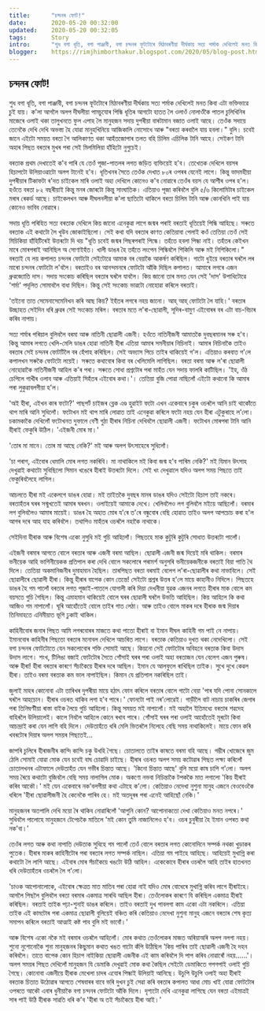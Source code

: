 ```yaml
---
title:		"চন্দনৰ ফোট!"
date:		2020-05-20 00:32:00
updated:	2020-05-20 00:32:05
tags: 	    Story
intro:      "শুধ বগা ধূতি, বগা পাঞ্জাবী, বগা চন্দনৰ ফূটটোৰে মিঠাবৰণীয়া দীৰ্ঘকায় সত্য শৰ্মাক দেখিলেই মনত কিবা এটা ভক্তিভাৱে চুই যায়।"
blogger:	https://rimjhimborthakur.blogspot.com/2020/05/blog-post.html
---
```


## চন্দনৰ ফোট!

শুধ বগা ধূতি, বগা পাঞ্জাবী, বগা চন্দনৰ ফূটটোৰে মিঠাবৰণীয়া দীৰ্ঘকায় সত্য শৰ্মাক দেখিলেই মনত কিবা এটা ভক্তিভাৱে চুই যায়। ক'লা আগলৈ অলপ দীঘলীয়া পামচুযোৰ পিন্ধি ধূতিৰ আগটো হাতত লৈ ওলাওঁ নোলাওঁকৈ পাতল চুলিখিনিৰ মাজেৰে ওলাই থকা তালুখনতে ফুল এপাহ লৈ মানুহজন সদায় দুপৰীয়া বাৰটামান বজাত ওলাই আহে। তেওঁক সদায়ে তেনেকৈ দেখি দেখি অভস্ত্য হৈ যোৱা মানুহখিনিয়ে আজিকালি নোসোধে আৰু "বৰতা কৰবালৈ যায় হবলা।" বুলি। চবেই জানে এইটো সময়ত বৰতা গৈ আলিকাণত থকা আহঁতজোপাৰ তলত বহি চিলিম এচিলিক টানি আহে। সেইকণ টানি অহাৰ পিছত বৰতাৰ মুখৰ পৰা সেই মিলমিলিয়া হাঁহিটো নুগুচেই।

বৰতাক প্ৰথম দেখাতেই ক'ব পাৰি যে তেওঁ পূজা-পাতলৰ লগত জড়িত ব্যক্তিয়েই হ'ব। তেখেতক দেখিলে বয়সৰ হিচাপটো উলিয়াওৱাটো অলপ টানেই হ'ব। ধূতিখনৰ সৈতে তেওঁক দেখাত ৮০ৰ ওপৰৰ যেনেই লাগে। কিন্তু ভাদমহীয়া দুপৰীয়াৰ টিকাফটা ৰ'দত চাইকেল মাৰি ওলাই অহা দেখিলে কোনেও ক'ব নোৱাৰে তেওঁৰ বয়স যে আশীৰ ওপৰ হ'ল। হওঁতে বৰতা ৮২ বছৰীয়াই কিন্তু মনৰ জোৰটো কিন্তু সাংঘাতিক। এতিয়াও পূজা কৰিবলৈ বুলি ৫/৬ কিলোমিটাৰ চাইকেল মৰাৰ ৰেকৰ্ড আছে। চাইকেলখন আৰু দীঘলনলীয়া ক'লা ছাতিটো থাকিলে বৰতা চিলিম টানি আৰু কোনখিনি পাই যায় কোনেও ভাবিব নোৱাৰে।

সদায় ধূতি পৰিহিত সত্য বৰতাক দেখিলে কিয় জানো এনেকুৱা লাগে জন্মৰ পৰাই বৰতাই ধূতিয়েই পিন্ধি আহিছে। সৰুতে বৰতাক এই কথাটো লৈ খুউব জোকাইছিলো। সেই কথা যদি বৰতাৰ কাণত কেতিয়াবা পেলাই কওঁ তেতিয়া তেওঁ সেই মিচিকিয়া হাঁহিটিৰেই উত্তৰটো দি থয় "ধূতি চবেই জন্মৰ পিছৰপৰাই পিন্ধে। তহঁতে হবলা পিন্ধা নাই। তহঁতৰ কেইখন মাৰে মোৰপৰাই আনিছিল অ সোণাইহঁত। খালী ডাঙৰ হৈ তহঁতে লংপেন পিন্ধিবলৈ শিকিলি আৰু মই নিশিকিলো।" বৰতাই যে লয় কপালত চন্দনৰ ফোটটো সেইটোৱে আমাক বৰ বেয়াকৈ আকৰ্ষণ কৰিছিল। গাটো ধুইয়ে বৰতাৰ ঘৰলৈ লৰ মাৰো চন্দনৰ ফোটটো ল'বলৈ। বৰতাইও বৰ আনন্দমনৰে ফোটটো আঁকি দিছিল কপালত। আমাৰে লগৰে এজন ধ্ৰুৱজ্যোতি দাস। সদায় সংকোচ কৰিছিল বৰতাৰ ঘৰলৈ যাবলৈ। কিয় জানো তাৰ মনত যেন সেই 'দাস' উপাধিটোৱে 'শৰ্মা' পদূলিত সোমাবলৈ বাধা দিছিল। কিন্তু সেই সংকোচ ভাৱটো নোহোৱা কৰিলে বৰতাই। 

'তইনো তাত সেমেনাসেমেনিখন কৰি আছ কিয়? ইহঁতৰ লগৰে নহয় জানো। আহ্ আহ্ ফোটটো লৈ যাহি।' বৰতাৰ উচ্ছাহত সেইদিন ধৰি ধ্ৰুৱৰ সেই সংকোচ মৰিল। বৰতাৰ মতে ল'ৰা-ছোৱালী, সূদিৰ-বামুণ এইবোৰৰ বৰ এটা বাচ-বিচাৰ কৰিব নাপায়।

সত্য শৰ্মাৰ পৰিয়াল বুলিবলৈ বৰমা আৰু নাতিনী ছোৱালী এজনী। হওঁতে নাতিনীজনী আমাতকৈ দুবছৰমানৰ সৰু হ'ব। কিন্তু আমাৰ লগতে খেলি-মেলি ডাঙৰ হোৱা নাতিনী হীৰা এতিয়া আমাৰ সমনীয়াৰ নিচিনাই। আমাৰ নিচিনাকৈ তাইও বৰতাৰ সেই চন্দনৰ ফোটটিলৈ বৰ হেঁপাহ কৰিছিল। সেই অভ্যাস পিচে তাইৰ থাকিয়েই গ'ল। এতিয়াও কৰবাত গ'লে কপালখন সৰুকৈ ফোটটো লয়েই। সৰুতে কথাবোৰ কিবা বৰ খেলিমেলি লাগিছিল। বৰতা বৰমা আৰু ল'ৰা ছোৱালী নোহোৱাকৈ নাতিনীজনী আহিল ক'ৰ পৰা। সৰুতে সোধা প্ৰশ্নটোৰ পৰা মাহঁত যেন সদায় ফালৰি কাটিছিল। 'ইহ, ওঁঠ চেপিলে গাখীৰ ওলাব আৰু এতিয়াই সিহঁতৰ এইবোৰ কথা।'। তেতিয়া বুজি পোৱা নাছিলোঁ এইটো কথানো কি আমাৰ পৰা লুকুৱাবলগীয়া হ'ল।

'অই হীৰা, এইখন কাৰ ফটো?' পাছপৰ্ট চাইজৰ ব্লেক এণ্ড হুৱাইট ফটো এখন একেবাৰে চকুৰ ওচৰলৈ আনি চাই থাকোঁতে থাপ মাৰি আনি সুধিলোঁ। ফটোখন মই থাপ মাৰি লোৱাত তাই এনেকুৱা কৰিলে ফটো নহয় যেন হীৰা এটুকুৰাহে ল'লো। চকামকাকৈ দেখিলোঁ ফটোখনত দুফালে বেণী গুঠা হীৰাৰ নিচিনা দেখিবলৈ ছোৱালী এজনী। ফটোখন মোৰপৰা টানি আনি হীৰাই ফেকুৰি উঠিল। 'এইজনী মোৰ মা।'

'তোৰ মা মানে। তোৰ মা আছে নেকি?' মই আৰু অলপ উৎসাহেৰে সুধিলোঁ।

'চা পৰাগ, এইবোৰ ধেমালি মোৰ লগত নকৰিবি। মা নাথাকিলে মই কিবা জন্ম হ'ব পাৰিম নেকি?' মই যিমান উৎসাহ দেখুৱাই কথাটো সুধিছিলো সিমান খঙেৰে হীৰাই উত্তৰটো দিলে। সেই খং দেখুৱালে যদিও অলপ সময় পিছতে তাই ফেকুৰিবলৈহে লাগিল।

আচলতে হীৰা মই একেলগে ডাঙৰ হোৱা। মই তাইতকৈ দুবছৰ মানৰ ডাঙৰ যদিও সেইটো হিচাপ তাই নকৰে। বৰতাহঁতৰ ঘৰৰ সন্মুখতেই আমাৰ ঘৰখন। ওলাইয়েই আমাকে দেখে। খেলিবলৈও লগ বুলিবলৈ মইয়ে আছিলোঁ। বৰমাৰ লগ বুলিবলৈও আমাৰ মায়েই। ডাঙৰ হৈ অহাত মোৰ য'ৰে ত'ৰে বন্ধুবোৰ বেছি হোৱাত তাইও অলপ আপচোচ কৰা হ'ল আগৰ দৰে আহ যাহ কৰিবলৈ। তথাপিও মাহঁতৰ ওচৰলৈ নহাকৈ নাথাকে।  

সেইদিনা হীৰাক আৰু বিশেষ একো নুসুধি মই গুচি আহিলোঁ। পিছতহে মাক কুটুৰি কুটুৰি সোধাত উত্তৰটো পালোঁ।

এইজনী বৰমাৰ আগতে বোলে বৰতাৰ আৰু এজনী বৰমা আছিল। ছোৱালী এজনী জন্ম দিয়েই মৰি থাকিল। বৰমাৰ ভনীয়েক আহি ভাগিনীয়েকক প্ৰতিপাল কৰা দেখি বোলে সকলোৰে পৰামৰ্শ অনুসৰি ভনীয়েকজনীকে বৰতাই বিয়া পাতি থৈ দিলে। তেতিয়া অকমানিজনীৰ দুমাহমান হৈছিল। তাৰপিছত বৰতা বৰমাই বেলেগ ল'ৰা-ছোৱালীৰ কথা নাভাবিলে। সেই ছোৱালীৰে ছোৱালী হীৰা। কিন্তু হীৰাৰ বাপেক কোন তেন্তে! সেইটো প্ৰশ্নৰ উত্তৰ হ'লে মায়ে কাহানীও নিদিলে। পিছতহে ডাঙৰ হৈ গম পালোঁ বৰতাৰ লগত পূজাই-পাতলে যোগালী কৰি দিয়া দেখনীয়া যুৱক এজনৰ লগতে হীৰাৰ মাক বোলে কম বয়সতে গুচি গৈছিল। কিন্তু এমাহমান থাকিয়েই বোলে ঘৰৰ ছোৱালী ঘৰলৈ উভতি আহিছিল। কিয় আহিলে কি কথা আজিও গম নাপালোঁ। ঘূৰি আহোঁতেই বোলে তাইৰ গাত লেঠা। আৰু তাইও বোলে মাকৰ দৰে হীৰাক জন্ম দিয়াৰ তিনিমাহতে এনিমীয়াত ভূগি ঢুকাই থাকিল।

কাহিনীবোৰ জনাৰ পিছত আমি লগৰবোৰৰ মাজতে কথা পাতো হীৰাই বা ইমান দীঘল কাহিনী গম পাই নে নাপায়। ইমানবোৰ কাহিনীৰ পিছতো বৰতাৰ মনোবল দেখিলে আচৰিত লাগে। বৰতাক কেতিয়াও দুখত থকা নেদেখিলো। সেই বগা চন্দনৰ ফোটটোতে যেন সকলোবোৰ শক্তি সোমাই আছে। কিয়নো সেই ফোটটোৰ অবিহনে বৰতাক কিবা উদাস উদাস লাগে। শংখ, টিলিঙা বজাই ফোটটোৰ সৈতে গোঁসাই ঘৰৰ পৰা ওলাই অহা বৰতাজন যেন বেলেগ এজন পুৰুষ। আৰু হীৰা! হীৰা বৰতাৰ কাৰণে সঁচাকৈয়ে হীৰাৰ দৰে আছিল। ইমান যে আলফুলে ৰাখিছিল তাইক। সুখে দুখে কেৱল হীৰা। তাইও বৰমা বৰতাক কম ভাল নাপাইছিল। কিমান যে প্ৰতিপাল নকৰিছিল তাই।

জুলাই মাহৰ কোনোবা এটা তাৰিখৰ দুপৰীয়া মায়ে হঠাৎ ফোন কৰিলে বৰতাৰ বোলে গাটো বেয়া 'পাৰ যদি পোনা সোনকালে ঘৰলৈ আহচোন। হীৰাৰ ওচৰত থাকিব লগা হ'ব পাৰে।' ফোনটো পাই নৰ'লোৱেই।  গাড়ীলৈ বাট নাচায় চাকৰিৰ জেগাৰ পৰা তিনিঘণ্টীয়া ৰাস্তা বাইক লৈয়ে গুচি আহিলো। কিন্তু সময়ত মই নাপালোঁ। মই অহালৈ ইতিমধ্যে বৰতাৰ শৱদেহ বাহিৰলৈ উলিয়ালেই। কালে নিবলৈ আহিলে কোনে ৰখাব পাৰে। গোঁসাই ঘৰৰ পৰা ওলাই আহোঁতেই মূৰটো কিবা আচন্দ্ৰাই কৰা যেন লাগি বহি দিলে। দেউতাহঁতে ধৰি মেলি ভিতৰলৈ নিলেহে বেছি সময় নাথাকিলেই। মায়ে ফোন কৰি খবৰটোৰ দিয়াৰ অলপ সময়ৰ পিছতেই...

জাপৰি চুলিৰে হীৰাজনীৰ কান্দি কান্দি চকু উখহি গৈছে। চোতালতে তাইৰ কাষতে বৰমা বহি আছে। গম্ভীৰ খোজেৰে জুম ঠেলি সোমাই যোৱা মোক যেন চবেই বাঘ চোৱাদি চাইছে। হীৰাৰ ওচৰত অলপ সময় কটোৱাৰ পিছত লক্ষ্য কৰিলোঁ চোতালখনৰ এটাফালে দেউতাহঁত যেন গভীৰ চিন্তাত আছে। 'কিনো চিন্তাত আছে' বুলি ময়ো কাষ চাপি গ'লো। অলপ সময় ৰৈয়ে কথাটো বুজিবলৈ বেছি সময় নালাগিল মোক। অকণো নভবা নিচিন্তাকৈ টপককৈ মাত লগালো 'কিয় হীৰাই কৰিব আকৌ।' মই যেন একেবাৰে নক'বলগীয়া কথা এটাহে ক'লো। কেতিয়াও নেদেখা নুশুনা মানুহ এজনে বেওবেওকৈ ধৰিলে 'হীৰা ছোৱালীজনী হৈ কেনেকৈ পাৰিব হে। মই অতদূৰৰ পৰা এনেই আহিছোঁ নেকি।' 

মানুহজনৰ অতপালি দেখি ময়ো ৰৈ থাকিব নোৱাৰিলোঁ 'আপুনি কোন? আপোনাকতো দেখা কেতিয়াও মনত নপৰে।' সুধিবলৈ পালোহে মানুহজনে টেপেচকৈ মাতিলে 'মই কোন তুমি নাজানিলেও হ'ব। ওচৰ চুবুৰীয়া হৈ ইমান ওপৰত কথা নক'বা।' 

তেওঁৰ লগত আৰু কথা নাপাতি দেউতাক সুধিহে গম পালোঁ তেওঁ বোলে বৰতাৰ লগত কোনোদিনে সম্পৰ্ক নথকা খুড়াকৰ পুতেক। হীৰাৰ মাকৰ কাহিনীটোৰ পৰা বৰতাৰ লগত সম্পৰ্ক নাছিল। এতিয়া গম পাইহে আহিছে। আহিয়েই মুখাগ্নি কৰা কথাটো লৈ লাগি আছে। এইবাৰ মোৰ সঁচাকৈয়ে খঙটো উঠি আহিল। একেকোবে হীৰাৰ ওচৰলৈ আহি তাইৰ হাতখনত ধৰি দেউতাহঁতৰ ওচৰলৈ লৈ গ'লো। 

'চাওক আপোনালোকে, এইবোৰ ক্ষেত্ৰত মাত মাতিব পৰা হোৱা নাই যদিও মোৰ বোধেৰে মুখাগ্নি কৰিব লাগে হীৰাইহে। আগলৈ পিছলৈ বুলিবলৈ বৰতা বৰমাৰ একমাত্ৰ সাৰথি আছিল হীৰা। তেওঁলোকৰ কাৰণে যি কৰিছিল একমাত্ৰ হীৰাই কৰিছিল। বৰতাই তাইক পঢ়া-শুনাই ডাঙৰ কৰিলে। তাইও বৰতাই দুখ পাবলগা কাম একো এটা নকৰিলে। এতিয়া তাইক এই কামটোৰ পৰা একমাত্ৰ ছোৱালী বুলিয়েই বঞ্চিত কৰি কেতিয়াও নেদেখা নুশুনা মানুহ এজনে বৰতাৰ শেষ কৃত্য সমাপন কৰিলে বৰতাই আত্মাই কষ্ট পাব বুলি মই ভাবোঁ।'

আৰু বিশেষ একো নকৈ মই বৰমাৰ ওচৰলৈ আহিলোঁ। মোৰ কথাত তেওঁলোকৰ মাজত অৰিয়াঅৰি অলপ নলগা নহয়। শুনো নুশোনোকৈ শুনা মানুহজনৰ কিছুমান কথাত খঙত গাটো কঁপি উঠিছিল 'কিয় পাৰিব তাই ছোৱালী এজনী হৈ দহন কৰিবলৈ। তাতে বাপেক কোন হিচাপ নাইকিয়া ছোৱালী এজনীক এই কাম কৰিবলৈ দি পাপ কৰিব নোৱাৰোঁ নহয়......'। অলপ সময়ৰ পিছত দেখিলোঁ মানুহজন যি ডেমাকি দেখুৱাই মোক কথা কৈছিল সেইটো ডেমাকিতে গপগপাই ওলাই গুচি গৈছে। কোনোবা এজনীয়ে হীৰাক মেখেলা চাদৰ এযোৰ পিন্ধাই উলিয়াই আনিছে। উচুপি উচুপি ওলাই অহা হীৰাই বৰতাক চিতাত উঠোৱাৰ আগতে শেষবাৰৰ বাবে ভৰি দুখন চুই সেৱা কৰি বৰতাৰ কপালত আধা মোচ খাই যোৱা ফোটটোৰ ওপৰতে আকৌ এবাৰ ধুনীয়াকৈ বগা চন্দনৰ ফোটটো আঁকি দিলে। দৃশ্যটো দেখি এনেকুৱা লাগিছে যেন বৰতা এইমাত্ৰই সাৰ পাই উঠি হীৰাক সাৱতি ধৰি ক'ব 'হীৰা অ তই সঁচাকৈয়ে হীৰা আই।'
